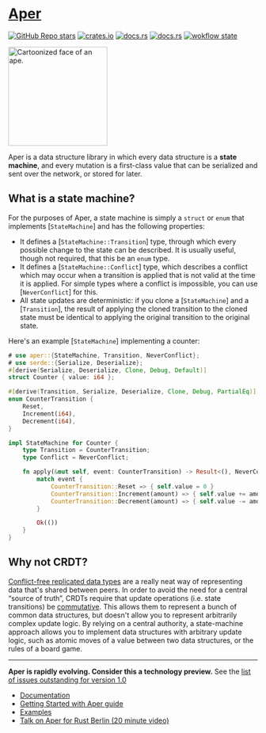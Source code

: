 # [Aper](https://aper.dev)

[![GitHub Repo stars](https://img.shields.io/github/stars/aper-dev/aper?style=social)](https://github.com/aper-dev/aper)
[![crates.io](https://img.shields.io/crates/v/aper.svg)](https://crates.io/crates/aper)
[![docs.rs](https://img.shields.io/badge/docs-release-brightgreen)](https://docs.rs/aper/)
[![docs.rs](https://img.shields.io/badge/docs-latest-orange)](https://aper.dev/doc/aper/index.html)
[![wokflow state](https://github.com/aper-dev/aper/workflows/build/badge.svg)](https://github.com/aper-dev/aper/actions/workflows/rust.yml)

<img src="https://aper.dev/ape.svg" alt="Cartoonized face of an ape." width="200px" />

Aper is a data structure library in which every data structure is a **state
machine**, and every mutation is a first-class value that can be serialized
and sent over the network, or stored for later.

## What is a state machine?

For the purposes of Aper, a state machine is simply a `struct` or `enum` that
implements [`StateMachine`] and has the following properties:
- It defines a [`StateMachine::Transition`] type, through which every
  possible change to the state can be described. It is usually useful,
  though not required, that this be an `enum` type.
- It defines a [`StateMachine::Conflict`] type, which describes a conflict which
  may occur when a transition is applied that is not valid at the time it is
  applied. For simple types where a conflict is impossible, you can use
  [`NeverConflict`] for this.
- All state updates are deterministic: if you clone a [`StateMachine`] and a
  [`Transition`], the result of applying the cloned transition to the cloned
  state must be identical to applying the original transition to the original
  state.

Here's an example [`StateMachine`] implementing a counter:

```rust
# use aper::{StateMachine, Transition, NeverConflict};
# use serde::{Serialize, Deserialize};
#[derive(Serialize, Deserialize, Clone, Debug, Default)]
struct Counter { value: i64 };

#[derive(Transition, Serialize, Deserialize, Clone, Debug, PartialEq)]
enum CounterTransition {
    Reset,
    Increment(i64),
    Decrement(i64),
}

impl StateMachine for Counter {
    type Transition = CounterTransition;
    type Conflict = NeverConflict;

    fn apply(&mut self, event: CounterTransition) -> Result<(), NeverConflict> {
        match event {
            CounterTransition::Reset => { self.value = 0 }
            CounterTransition::Increment(amount) => { self.value += amount }
            CounterTransition::Decrement(amount) => { self.value -= amount }
        }

        Ok(())
    }
}
```

## Why not CRDT?
[Conflict-free replicated data types](https://en.wikipedia.org/wiki/Conflict-free_replicated_data_type)
are a really neat way of representing data that's shared between peers.
In order to avoid the need for a central “source of truth”, CRDTs require
that update operations (i.e. state transitions) be [commutative](https://en.wikipedia.org/wiki/Commutative_property).
This allows them to represent a bunch of common data structures, but doesn't
allow you to represent arbitrarily complex update logic.
By relying on a central authority, a state-machine approach allows you to
implement data structures with arbitrary update logic, such as atomic moves
of a value between two data structures, or the rules of a board game.

---

**Aper is rapidly evolving. Consider this a technology preview.** See the [list of issues outstanding for version 1.0](https://github.com/aper-dev/aper/labels/v1-milestone)

- [Documentation](https://docs.rs/aper/)
- [Getting Started with Aper guide](https://aper.dev/guide/)
- [Examples](https://github.com/aper-dev/aper/tree/main/examples)
- [Talk on Aper for Rust Berlin (20 minute video)](https://www.youtube.com/watch?v=HNzeouj0eKc&t=1832s)

